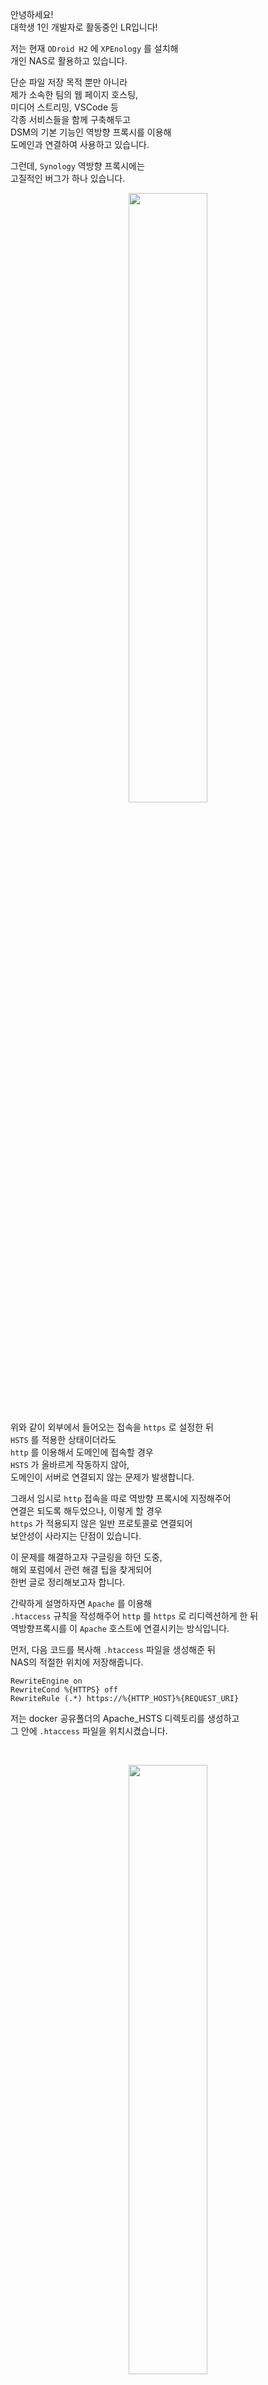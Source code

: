 안녕하세요!<br>
대학생 1인 개발자로 활동중인 LR입니다!

저는 현재 ```ODroid H2``` 에 ```XPEnology``` 를 설치해<br>
개인 NAS로 활용하고 있습니다.

단순 파일 저장 목적 뿐만 아니라<br>
제가 소속한 팀의 웹 페이지 호스팅,<br>
미디어 스트리밍, VSCode 등<br>
각종 서비스들을 함께 구축해두고<br>
DSM의 기본 기능인 역방향 프록시를 이용해<br>
도메인과 연결하여 사용하고 있습니다.

그런데, ```Synology``` 역방향 프록시에는<br>
고질적인 버그가 하나 있습니다.

<center>
<img src="/PostImages/210101 Synology Reverse Proxy HSTS Fix/1_hsts_setting.png" style="width: 50%;">
</center>

위와 같이 외부에서 들어오는 접속을 ```https``` 로 설정한 뒤<br>
```HSTS``` 를 적용한 상태이더라도<br>
```http``` 를 이용해서 도메인에 접속할 경우<br>
```HSTS``` 가 올바르게 작동하지 않아,<br>
도메인이 서버로 연결되지 않는 문제가 발생합니다.<br>

그래서 임시로 ```http``` 접속을 따로 역방향 프록시에 지정해주어<br>
연결은 되도록 해두었으나, 이렇게 할 경우<br>
```https``` 가 적용되지 않은 일반 프로토콜로 연결되어<br>
보안성이 사라지는 단점이 있습니다.

이 문제를 해결하고자 구글링을 하던 도중,<br>
해외 포럼에서 관련 해결 팁을 찾게되어<br>
한번 글로 정리해보고자 합니다.

간략하게 설명하자면 ```Apache``` 를 이용해<br>
```.htaccess``` 규칙을 작성해주어 ```http``` 를 ```https``` 로 리디렉션하게 한 뒤<br>
역방향프록시를 이 ```Apache``` 호스트에 연결시키는 방식입니다.

먼저, 다음 코드를 복사해 ```.htaccess``` 파일을 생성해준 뒤<br>
NAS의 적절한 위치에 저장해줍니다.

```
RewriteEngine on
RewriteCond %{HTTPS} off
RewriteRule (.*) https://%{HTTP_HOST}%{REQUEST_URI}
```

저는 docker 공유폴더의 Apache_HSTS 디렉토리를 생성하고<br>
그 안에 ```.htaccess``` 파일을 위치시켰습니다.

​<center>
<img src="/PostImages/210101 Synology Reverse Proxy HSTS Fix/2_file_htaccess.png" style="width: 50%;">
</center>

다음으로 ```Synology``` 패키지 센터에서<br>
```Apache 2.4``` 와 ```Web Station``` 을 설치해줍니다.

<center>
<img src="/PostImages/210101 Synology Reverse Proxy HSTS Fix/3_package_apache.png" style="width: 75%;">
</center>

<br>

<center>
<img src="/PostImages/210101 Synology Reverse Proxy HSTS Fix/4_package_webstation.png" style="width: 75%;">
</center>

설치가 완료되었다면 ```Web Station``` 을 실행하고,<br>
좌측 메뉴 중 가상호스트 항목으로 이동해<br>
생성을 클릭해줍니다.

<center>
<img src="/PostImages/210101 Synology Reverse Proxy HSTS Fix/5_apache_setup.png" style="width: 50%;">
</center>

위와 같이 설정을 해준 뒤 확인을 클릭합니다.<br>
이때, HTTP 포트번호는 임의의 번호로 지정하셔도 무방하나,<br>
어떤 번호로 지정하셨는지는 꼭 기억해주셔야합니다.<br>
문서 루트의 경우는, ```.htaccess``` 가 저장된 디렉토리를 선택해주시면 됩니다.

저장이 완료되었다면, 이제 역방향 프록시를 설정해줍니다.<br>
제어판의 응용 프로그램 포털 메뉴에서 역방향 프록시 탭으로 이동합니다.<br>
이제 역방향 프록시를 설정할 서비스를 각각 추가해 설정해주시면 됩니다.

<center>
<img src="/PostImages/210101 Synology Reverse Proxy HSTS Fix/6_reverse_proxy_setup.png" style="width: 75%;">
</center>

저는 3개의 서비스를 역방향 프록시로 연결해 사용하고 있습니다.<br>
각 항목의 ```http```와 ```https``` 각각을 모두 역방향 프록시로 연결해주어야 하는데,

위 사진과 같이 ```http``` 의 경우는 아까 ```Web Station``` 에서 설정했던 8081번 포트로,<br>
```https``` 의 경우에는 곧바로 해당하는 서비스의 포트로 이동하게 설정해주면<br>
```http``` 로 접속할 경우 ```Apache``` 의 ```.htaccess``` 규칙을 참고해<br>
```https``` 를 이용한 도메인으로 자동 리디렉션됩니다.

이처럼, ```Synology``` 의 역방향 프록시의 ```HSTS``` 가<br>
올바르게 작동하지 않는 문제를 해결하는 방법에 대해 알아보았습니다.

저는 처음에 ```XPEnology``` 에서만 발생하는 보안 관련 문제로 생각했는데,<br>
기성품 ```Synology``` 를 사용하고 있는 지인에게서도 같은 문제가 발생한다고 해서<br>
구글링을 해보니 이미 해외 포럼에서는 유명한 문제점이었습니다.

하지만 언제나와 같이 어떻게든 문제를 해결할 방법은 존재했고,<br>
그 방법을 한번 소개해보았습니다.

혹시 진행 과정에서 문제가 발생하거나<br>
잘 되지 않을 경우 댓글로 남겨주시면<br>
아는 선에서 답변드리도록 하겠습니다.

지금까지,<br>
LR이었습니다!

